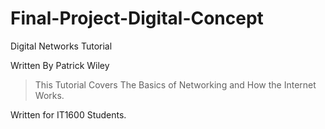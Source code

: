 # Final-Project-Digital-Concept
Digital Networks Tutorial

Written By Patrick Wiley
>This Tutorial Covers The Basics of Networking and How the Internet Works.
>
Written for IT1600 Students.
